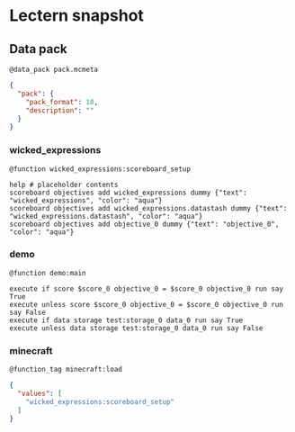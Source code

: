 # Lectern snapshot

## Data pack

`@data_pack pack.mcmeta`

```json
{
  "pack": {
    "pack_format": 10,
    "description": ""
  }
}
```

### wicked_expressions

`@function wicked_expressions:scoreboard_setup`

```mcfunction
help # placeholder contents
scoreboard objectives add wicked_expressions dummy {"text": "wicked_expressions", "color": "aqua"}
scoreboard objectives add wicked_expressions.datastash dummy {"text": "wicked_expressions.datastash", "color": "aqua"}
scoreboard objectives add objective_0 dummy {"text": "objective_0", "color": "aqua"}
```

### demo

`@function demo:main`

```mcfunction
execute if score $score_0 objective_0 = $score_0 objective_0 run say True
execute unless score $score_0 objective_0 = $score_0 objective_0 run say False
execute if data storage test:storage_0 data_0 run say True
execute unless data storage test:storage_0 data_0 run say False
```

### minecraft

`@function_tag minecraft:load`

```json
{
  "values": [
    "wicked_expressions:scoreboard_setup"
  ]
}
```

